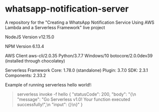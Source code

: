 # whatsapp-notification-server
A repository for the "Creating a WhatsApp Notification Service Using AWS Lambda and a Serverless Framework" live project

NodeJS Version
v12.15.0

NPM Version
6.13.4

AWS Client
aws-cli/2.0.35 Python/3.7.7 Windows/10 botocore/2.0.0dev39
(installed through chocolatey)

Serverless
Framework Core: 1.78.0 (standalone)
Plugin: 3.7.0
SDK: 2.3.1
Components: 2.33.2

Example of running serverless hello world!:
> serverless invoke -f hello
{
    "statusCode": 200,
    "body": "{\n  \"message\": \"Go Serverless v1.0! Your function executed successfully!\",\n  \"input\": {}\n}"
}
